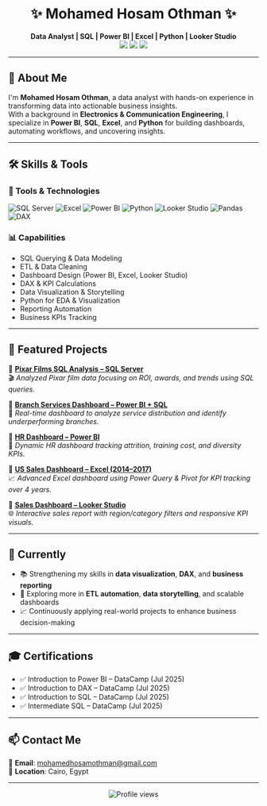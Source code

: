 <h1 align="center">✨ Mohamed Hosam Othman ✨</h1>

<p align="center">
  <b>Data Analyst | SQL | Power BI | Excel | Python | Looker Studio</b><br>
  <a href="mailto:mohamedhosamothman@gmail.com"><img src="https://img.shields.io/badge/Email-EA4335?style=flat-square&logo=gmail&logoColor=white" /></a>
  <a href="https://www.linkedin.com/in/mohamed-hosam-analyst/"><img src="https://img.shields.io/badge/LinkedIn-0A66C2?style=flat-square&logo=linkedin&logoColor=white" /></a>
  <a href="https://github.com/mohamedhosamothman"><img src="https://img.shields.io/badge/GitHub-181717?style=flat-square&logo=github&logoColor=white" /></a>
</p>

---

## 🧠 About Me

I'm **Mohamed Hosam Othman**, a data analyst with hands-on experience in transforming data into actionable business insights.  
With a background in **Electronics & Communication Engineering**, I specialize in **Power BI**, **SQL**, **Excel**, and **Python** for building dashboards, automating workflows, and uncovering insights.

---

## 🛠️ Skills & Tools

### 📌 Tools & Technologies  
![SQL Server](https://img.shields.io/badge/SQL_Server-CC2927?style=flat&logo=microsoftsqlserver&logoColor=white)
![Excel](https://img.shields.io/badge/Excel-217346?style=flat&logo=microsoft-excel&logoColor=white)
![Power BI](https://img.shields.io/badge/Power_BI-F2C811?style=flat&logo=powerbi&logoColor=black)
![Python](https://img.shields.io/badge/Python-3776AB?style=flat&logo=python&logoColor=white)
![Looker Studio](https://img.shields.io/badge/Looker_Studio-4285F4?style=flat&logo=google&logoColor=white)
![Pandas](https://img.shields.io/badge/Pandas-150458?style=flat&logo=pandas&logoColor=white)
![DAX](https://img.shields.io/badge/DAX-3582C4?style=flat&logoColor=white)

### 📊 Capabilities
- SQL Querying & Data Modeling  
- ETL & Data Cleaning  
- Dashboard Design (Power BI, Excel, Looker Studio)  
- DAX & KPI Calculations  
- Data Visualization & Storytelling  
- Python for EDA & Visualization  
- Reporting Automation  
- Business KPIs Tracking

---

## 📌 Featured Projects

🔹 **[Pixar Films SQL Analysis – SQL Server](https://github.com/mohamedhosamothman/Pixar-Films-SQL-Analysis)**  
🎬 *Analyzed Pixar film data focusing on ROI, awards, and trends using SQL queries.*

🔹 **[Branch Services Dashboard – Power BI + SQL](https://github.com/mohamedhosamothman/Branch-Services-Dashboard-Sql-Power-Bi)**  
🏢 *Real-time dashboard to analyze service distribution and identify underperforming branches.*

🔹 **[HR Dashboard – Power BI](https://github.com/mohamedhosamothman/HR-Dashboard-in-Power-BI)**  
👥 *Dynamic HR dashboard tracking attrition, training cost, and diversity KPIs.*

🔹 **[US Sales Dashboard – Excel (2014–2017)](https://github.com/mohamedhosamothman/Excel_Sales_Dashboard_USA_2014-2017)**  
📈 *Advanced Excel dashboard using Power Query & Pivot for KPI tracking over 4 years.*

🔹 **[Sales Dashboard – Looker Studio](https://lookerstudio.google.com/reporting/7fc077a8-9d61-4102-88df-f5c24e98eea2)**  
🌐 *Interactive sales report with region/category filters and responsive KPI visuals.*

---

## 🚀 Currently

- 📚 Strengthening my skills in **data visualization**, **DAX**, and **business reporting**  
- 🧩 Exploring more in **ETL automation**, **data storytelling**, and scalable dashboards  
- 📈 Continuously applying real-world projects to enhance business decision-making  

---

## 🎓 Certifications

- ✅ Introduction to Power BI – DataCamp (Jul 2025)  
- ✅ Introduction to DAX – DataCamp (Jul 2025)  
- ✅ Introduction to SQL – DataCamp (Jul 2025)  
- ✅ Intermediate SQL – DataCamp (Jul 2025)

---

## 📫 Contact Me

📧 **Email**: mohamedhosamothman@gmail.com  
📍 **Location**: Cairo, Egypt  

---

<p align="center">
  <img src="https://komarev.com/ghpvc/?username=mohamedhosam4&style=flat-square&color=blue" alt="Profile views" />
</p>
